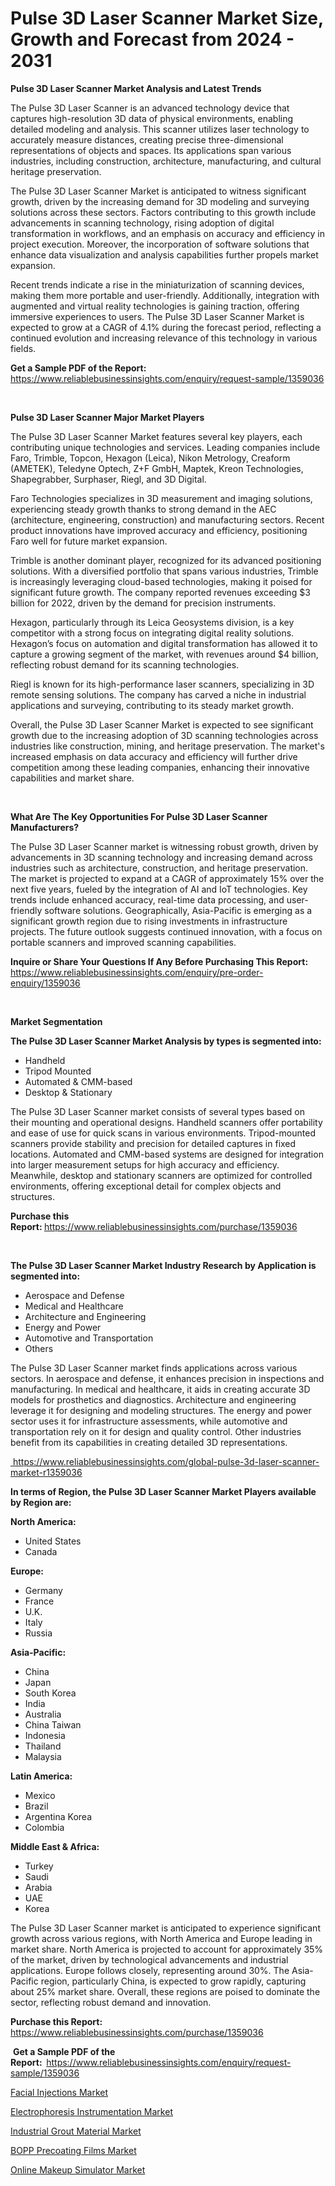 <p><h1>Pulse 3D Laser Scanner Market Size, Growth and Forecast from 2024 - 2031</h1></p><p><strong>Pulse 3D Laser Scanner Market Analysis and Latest Trends</strong></p>
<p><p>The Pulse 3D Laser Scanner is an advanced technology device that captures high-resolution 3D data of physical environments, enabling detailed modeling and analysis. This scanner utilizes laser technology to accurately measure distances, creating precise three-dimensional representations of objects and spaces. Its applications span various industries, including construction, architecture, manufacturing, and cultural heritage preservation.</p><p>The Pulse 3D Laser Scanner Market is anticipated to witness significant growth, driven by the increasing demand for 3D modeling and surveying solutions across these sectors. Factors contributing to this growth include advancements in scanning technology, rising adoption of digital transformation in workflows, and an emphasis on accuracy and efficiency in project execution. Moreover, the incorporation of software solutions that enhance data visualization and analysis capabilities further propels market expansion.</p><p>Recent trends indicate a rise in the miniaturization of scanning devices, making them more portable and user-friendly. Additionally, integration with augmented and virtual reality technologies is gaining traction, offering immersive experiences to users. The Pulse 3D Laser Scanner Market is expected to grow at a CAGR of 4.1% during the forecast period, reflecting a continued evolution and increasing relevance of this technology in various fields.</p></p>
<p><strong>Get a Sample PDF of the Report:&nbsp;</strong> <a href="https://www.reliablebusinessinsights.com/enquiry/request-sample/1359036?utm_campaign=75&utm_medium=2&utm_source=Github&utm_content=ia&utm_term=05122024&utm_id=pulse-3d-laser-scanner">https://www.reliablebusinessinsights.com/enquiry/request-sample/1359036</a></p>
<p>&nbsp;</p>
<p><strong>Pulse 3D Laser Scanner Major Market Players</strong></p>
<p><p>The Pulse 3D Laser Scanner Market features several key players, each contributing unique technologies and services. Leading companies include Faro, Trimble, Topcon, Hexagon (Leica), Nikon Metrology, Creaform (AMETEK), Teledyne Optech, Z+F GmbH, Maptek, Kreon Technologies, Shapegrabber, Surphaser, Riegl, and 3D Digital.</p><p>Faro Technologies specializes in 3D measurement and imaging solutions, experiencing steady growth thanks to strong demand in the AEC (architecture, engineering, construction) and manufacturing sectors. Recent product innovations have improved accuracy and efficiency, positioning Faro well for future market expansion.</p><p>Trimble is another dominant player, recognized for its advanced positioning solutions. With a diversified portfolio that spans various industries, Trimble is increasingly leveraging cloud-based technologies, making it poised for significant future growth. The company reported revenues exceeding $3 billion for 2022, driven by the demand for precision instruments.</p><p>Hexagon, particularly through its Leica Geosystems division, is a key competitor with a strong focus on integrating digital reality solutions. Hexagon’s focus on automation and digital transformation has allowed it to capture a growing segment of the market, with revenues around $4 billion, reflecting robust demand for its scanning technologies.</p><p>Riegl is known for its high-performance laser scanners, specializing in 3D remote sensing solutions. The company has carved a niche in industrial applications and surveying, contributing to its steady market growth.</p><p>Overall, the Pulse 3D Laser Scanner Market is expected to see significant growth due to the increasing adoption of 3D scanning technologies across industries like construction, mining, and heritage preservation. The market's increased emphasis on data accuracy and efficiency will further drive competition among these leading companies, enhancing their innovative capabilities and market share.</p></p>
<p>&nbsp;</p>
<p><strong>What Are The Key Opportunities For Pulse 3D Laser Scanner Manufacturers?</strong></p>
<p><p>The Pulse 3D Laser Scanner market is witnessing robust growth, driven by advancements in 3D scanning technology and increasing demand across industries such as architecture, construction, and heritage preservation. The market is projected to expand at a CAGR of approximately 15% over the next five years, fueled by the integration of AI and IoT technologies. Key trends include enhanced accuracy, real-time data processing, and user-friendly software solutions. Geographically, Asia-Pacific is emerging as a significant growth region due to rising investments in infrastructure projects. The future outlook suggests continued innovation, with a focus on portable scanners and improved scanning capabilities.</p></p>
<p><strong>Inquire or Share Your Questions If Any Before Purchasing This Report:</strong> <a href="https://www.reliablebusinessinsights.com/enquiry/pre-order-enquiry/1359036?utm_campaign=75&utm_medium=2&utm_source=Github&utm_content=ia&utm_term=05122024&utm_id=pulse-3d-laser-scanner">https://www.reliablebusinessinsights.com/enquiry/pre-order-enquiry/1359036</a></p>
<p>&nbsp;</p>
<p><strong>Market Segmentation</strong></p>
<p><strong>The Pulse 3D Laser Scanner Market Analysis by types is segmented into:</strong></p>
<p><ul><li>Handheld</li><li>Tripod Mounted</li><li>Automated & CMM-based</li><li>Desktop & Stationary</li></ul></p>
<p><p>The Pulse 3D Laser Scanner market consists of several types based on their mounting and operational designs. Handheld scanners offer portability and ease of use for quick scans in various environments. Tripod-mounted scanners provide stability and precision for detailed captures in fixed locations. Automated and CMM-based systems are designed for integration into larger measurement setups for high accuracy and efficiency. Meanwhile, desktop and stationary scanners are optimized for controlled environments, offering exceptional detail for complex objects and structures.</p></p>
<p><strong>Purchase this Report:&nbsp;</strong><a href="https://www.reliablebusinessinsights.com/purchase/1359036?utm_campaign=75&utm_medium=2&utm_source=Github&utm_content=ia&utm_term=05122024&utm_id=pulse-3d-laser-scanner">https://www.reliablebusinessinsights.com/purchase/1359036</a></p>
<p>&nbsp;</p>
<p><strong>The Pulse 3D Laser Scanner Market Industry Research by Application is segmented into:</strong></p>
<p><ul><li>Aerospace and Defense</li><li>Medical and Healthcare</li><li>Architecture and Engineering</li><li>Energy and Power</li><li>Automotive and Transportation</li><li>Others</li></ul></p>
<p><p>The Pulse 3D Laser Scanner market finds applications across various sectors. In aerospace and defense, it enhances precision in inspections and manufacturing. In medical and healthcare, it aids in creating accurate 3D models for prosthetics and diagnostics. Architecture and engineering leverage it for designing and modeling structures. The energy and power sector uses it for infrastructure assessments, while automotive and transportation rely on it for design and quality control. Other industries benefit from its capabilities in creating detailed 3D representations.</p></p>
<p><a href="https://www.reliablebusinessinsights.com/global-pulse-3d-laser-scanner-market-r1359036?utm_campaign=75&utm_medium=2&utm_source=Github&utm_content=ia&utm_term=05122024&utm_id=pulse-3d-laser-scanner">&nbsp;https://www.reliablebusinessinsights.com/global-pulse-3d-laser-scanner-market-r1359036</a></p>
<p><strong>In terms of Region, the Pulse 3D Laser Scanner Market Players available by Region are:</strong></p>
<p>
    <p> <strong> North America: </strong>
        <ul>
            <li>United States</li>
            <li>Canada</li>
        </ul>
        </p> 
    <p> <strong> Europe: </strong>
        <ul>
            <li>Germany</li>
            <li>France</li>
            <li>U.K.</li>
            <li>Italy</li>
            <li>Russia</li>
        </ul>
        </p> 
    <p> <strong> Asia-Pacific: </strong>
        <ul>
            <li>China</li>
            <li>Japan</li>
            <li>South Korea</li>
            <li>India</li>
            <li>Australia</li>
            <li>China Taiwan</li>
            <li>Indonesia</li>
            <li>Thailand</li>
            <li>Malaysia</li>
        </ul>
        </p> 
    <p> <strong> Latin America: </strong>
        <ul>
            <li>Mexico</li>
            <li>Brazil</li>
            <li>Argentina Korea</li>
            <li>Colombia</li>
        </ul>
        </p> 
    <p> <strong> Middle East & Africa: </strong>
        <ul>
            <li>Turkey</li>
            <li>Saudi</li>
            <li>Arabia</li>
            <li>UAE</li>
            <li>Korea</li>
        </ul>
    </p>
    </p>
<p><p>The Pulse 3D Laser Scanner market is anticipated to experience significant growth across various regions, with North America and Europe leading in market share. North America is projected to account for approximately 35% of the market, driven by technological advancements and industrial applications. Europe follows closely, representing around 30%. The Asia-Pacific region, particularly China, is expected to grow rapidly, capturing about 25% market share. Overall, these regions are poised to dominate the sector, reflecting robust demand and innovation.</p></p>
<p><strong>Purchase this Report: </strong><a href="https://www.reliablebusinessinsights.com/purchase/1359036?utm_campaign=75&utm_medium=2&utm_source=Github&utm_content=ia&utm_term=05122024&utm_id=pulse-3d-laser-scanner">https://www.reliablebusinessinsights.com/purchase/1359036</a></p>
<p>&nbsp;<strong>Get a Sample PDF of the Report:&nbsp;&nbsp;</strong><a href="https://www.reliablebusinessinsights.com/enquiry/request-sample/1359036?utm_campaign=75&utm_medium=2&utm_source=Github&utm_content=ia&utm_term=05122024&utm_id=pulse-3d-laser-scanner">https://www.reliablebusinessinsights.com/enquiry/request-sample/1359036</a></p>
<p><strong></strong></p>
<p><p><a href="https://www.linkedin.com/pulse/facial-injections-market-size-2024-2031-technology-deployment-5dqke?utm_campaign=75&utm_medium=2&utm_source=Github&utm_content=ia&utm_term=05122024&utm_id=pulse-3d-laser-scanner">Facial Injections Market</a></p><p><a href="https://www.linkedin.com/pulse/industry-projections-global-electrophoresis-instrumentation-market-pzgde?utm_campaign=75&utm_medium=2&utm_source=Github&utm_content=ia&utm_term=05122024&utm_id=pulse-3d-laser-scanner">Electrophoresis Instrumentation Market</a></p><p><a href="https://github.com/MonroeBullock54/Market-Research-Report-List-1/blob/main/industrial-grout-material-market.md?utm_campaign=75&utm_medium=2&utm_source=Github&utm_content=ia&utm_term=05122024&utm_id=pulse-3d-laser-scanner">Industrial Grout Material Market</a></p><p><a href="https://issuu.com/reportprime-2/docs/bopp-precoating-films-market-size-2030.pptx?utm_campaign=75&utm_medium=2&utm_source=Github&utm_content=ia&utm_term=05122024&utm_id=pulse-3d-laser-scanner">BOPP Precoating Films Market</a></p><p><a href="https://issuu.com/reportprime-2/docs/online-makeup-simulator-market-size-2030.pptx?utm_campaign=75&utm_medium=2&utm_source=Github&utm_content=ia&utm_term=05122024&utm_id=pulse-3d-laser-scanner">Online Makeup Simulator Market</a></p></p>